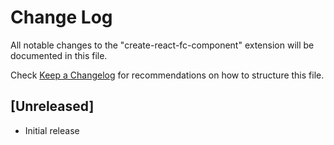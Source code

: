 # Change Log

All notable changes to the "create-react-fc-component" extension will be documented in this file.

Check [Keep a Changelog](http://keepachangelog.com/) for recommendations on how to structure this file.

## [Unreleased]

- Initial release